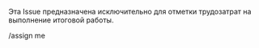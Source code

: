 Эта Issue предназначена исключительно для отметки трудозатрат на выполнение итоговой работы.

/assign me
